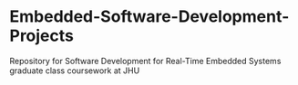 # Embedded-Software-Development-Projects
Repository for Software Development for Real-Time Embedded Systems graduate class coursework at JHU
